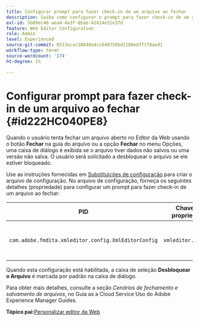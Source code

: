 ```yaml
---
title: Configurar prompt para fazer check-in de um arquivo ao fechar
description: Saiba como configurar o prompt para fazer check-in de um arquivo ao fechar
exl-id: 5b09ec46-aea4-4a3f-8bab-42414e31e37d
feature: Web Editor Configuration
role: Admin
level: Experienced
source-git-commit: 0513ecac38840a4cc649758bd1180edff1f8aed1
workflow-type: tm+mt
source-wordcount: '174'
ht-degree: 1%

---
```


# Configurar prompt para fazer check-in de um arquivo ao fechar {#id222HC040PE8}

Quando o usuário tenta fechar um arquivo aberto no Editor da Web usando o botão **Fechar** na guia do arquivo ou a opção **Fechar** no menu Opções, uma caixa de diálogo é exibida se o arquivo tiver dados não salvos ou uma versão não salva. O usuário será solicitado a desbloquear o arquivo se ele estiver bloqueado.

Use as instruções fornecidas em [Substituições de configuração](download-install-additional-config-override.md#) para criar o arquivo de configuração. No arquivo de configuração, forneça os seguintes detalhes \(propriedade\) para configurar um prompt para fazer check-in de um arquivo ao fechar:

| PID | Chave de propriedade | Valor de propriedade |
|---|------------|--------------|
| `com.adobe.fmdita.xmleditor.config.XmlEditorConfig` | `xmleditor.checkin` | Booleano\ ( true/ false\).<br> **Valor padrão**: falso |

Quando esta configuração está habilitada, a caixa de seleção **Desbloquear o Arquivo** é marcada por padrão na caixa de diálogo.

Para obter mais detalhes, consulte a seção *Cenários de fechamento e salvamento de arquivos*, no Guia as a Cloud Service Uso do Adobe Experience Manager Guides.

**Tópico pai:**&#x200B;[&#x200B; Personalizar editor da Web](conf-web-editor.md)
